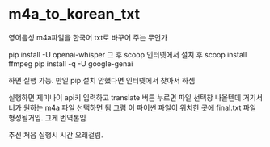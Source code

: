 # m4a_to_korean_txt
영어음성 m4a파일을 한국어 txt로 바꾸어 주는 무언가

pip install -U openai-whisper
그 후 scoop 인터넷에서 설치 후
scoop install ffmpeg
pip install -q -U google-genai

하면 실행 가능. 만일 pip 설치 안했다면 인터넷에서 찾아서 하셈

실행하면 제미나이 api키 입력하고 translate 버튼 누르면 파일 선택창 나올텐데 거기서 너가 원하는 m4a 파일 선택하면 됨
그럼 이 파이썬 파일이 위치한 곳에 final.txt 파일 형성될거임. 그게 번역본임


추신
처음 실행시 시간 오래걸림. 

